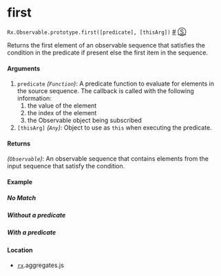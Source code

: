 # first

`Rx.Observable.prototype.first([predicate], [thisArg])`
<a href="#rxobservableprototypefirstpredicate-thisarg">#</a> [&#x24C8;](https://github.com/Reactive-Extensions/RxJS/blob/master/rx.aggregates.js#L577-L582 "View in source") 

Returns the first element of an observable sequence that satisfies the condition in the predicate if present else the first item in the sequence.

#### Arguments
1. `predicate` *(`Function`)*: A predicate function to evaluate for elements in the source sequence. The callback is called with the following information:
    1. the value of the element
    2. the index of the element
    3. the Observable object being subscribed
2. `[thisArg]` *(`Any`)*: Object to use as `this` when executing the predicate.

#### Returns
*(`Observable`)*: An observable sequence that contains elements from the input sequence that satisfy the condition.  

#### Example

##### No Match

[](http://jsbin.com/begup/1/embed?js,console)

##### Without a predicate

[](http://jsbin.com/guhob/1/embed?js,console)

##### With a predicate

[](http://jsbin.com/caceg/1/embed?js,console)

#### Location

- [`rx`](https://www.npmjs.org/package/rx).aggregates.js